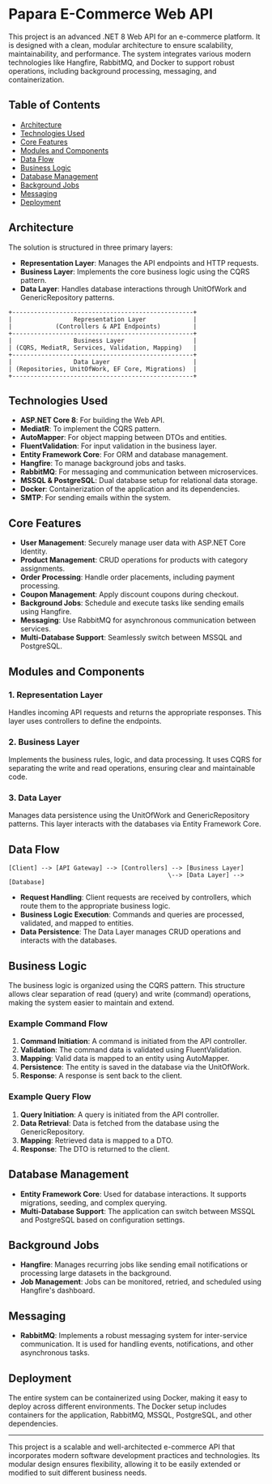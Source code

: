 
# Papara E-Commerce Web API

This project is an advanced .NET 8 Web API for an e-commerce platform. It is designed with a clean, modular architecture to ensure scalability, maintainability, and performance. The system integrates various modern technologies like Hangfire, RabbitMQ, and Docker to support robust operations, including background processing, messaging, and containerization.

## Table of Contents
- [Architecture](#architecture)
- [Technologies Used](#technologies-used)
- [Core Features](#core-features)
- [Modules and Components](#modules-and-components)
- [Data Flow](#data-flow)
- [Business Logic](#business-logic)
- [Database Management](#database-management)
- [Background Jobs](#background-jobs)
- [Messaging](#messaging)
- [Deployment](#deployment)

## Architecture

The solution is structured in three primary layers:
- **Representation Layer**: Manages the API endpoints and HTTP requests.
- **Business Layer**: Implements the core business logic using the CQRS pattern.
- **Data Layer**: Handles database interactions through UnitOfWork and GenericRepository patterns.

```plaintext
+--------------------------------------------------+
|                 Representation Layer             |
|            (Controllers & API Endpoints)         |
+--------------------------------------------------+
|                 Business Layer                   |
| (CQRS, MediatR, Services, Validation, Mapping)   |
+--------------------------------------------------+
|                 Data Layer                       |
| (Repositories, UnitOfWork, EF Core, Migrations)  |
+--------------------------------------------------+
```

## Technologies Used

- **ASP.NET Core 8**: For building the Web API.
- **MediatR**: To implement the CQRS pattern.
- **AutoMapper**: For object mapping between DTOs and entities.
- **FluentValidation**: For input validation in the business layer.
- **Entity Framework Core**: For ORM and database management.
- **Hangfire**: To manage background jobs and tasks.
- **RabbitMQ**: For messaging and communication between microservices.
- **MSSQL & PostgreSQL**: Dual database setup for relational data storage.
- **Docker**: Containerization of the application and its dependencies.
- **SMTP**: For sending emails within the system.

## Core Features

- **User Management**: Securely manage user data with ASP.NET Core Identity.
- **Product Management**: CRUD operations for products with category assignments.
- **Order Processing**: Handle order placements, including payment processing.
- **Coupon Management**: Apply discount coupons during checkout.
- **Background Jobs**: Schedule and execute tasks like sending emails using Hangfire.
- **Messaging**: Use RabbitMQ for asynchronous communication between services.
- **Multi-Database Support**: Seamlessly switch between MSSQL and PostgreSQL.

## Modules and Components

### 1. Representation Layer
Handles incoming API requests and returns the appropriate responses. This layer uses controllers to define the endpoints.

### 2. Business Layer
Implements the business rules, logic, and data processing. It uses CQRS for separating the write and read operations, ensuring clear and maintainable code.

### 3. Data Layer
Manages data persistence using the UnitOfWork and GenericRepository patterns. This layer interacts with the databases via Entity Framework Core.

## Data Flow

```plaintext
[Client] --> [API Gateway] --> [Controllers] --> [Business Layer]
                                            \--> [Data Layer] --> [Database]
```

- **Request Handling**: Client requests are received by controllers, which route them to the appropriate business logic.
- **Business Logic Execution**: Commands and queries are processed, validated, and mapped to entities.
- **Data Persistence**: The Data Layer manages CRUD operations and interacts with the databases.

## Business Logic

The business logic is organized using the CQRS pattern. This structure allows clear separation of read (query) and write (command) operations, making the system easier to maintain and extend.

### Example Command Flow
1. **Command Initiation**: A command is initiated from the API controller.
2. **Validation**: The command data is validated using FluentValidation.
3. **Mapping**: Valid data is mapped to an entity using AutoMapper.
4. **Persistence**: The entity is saved in the database via the UnitOfWork.
5. **Response**: A response is sent back to the client.

### Example Query Flow
1. **Query Initiation**: A query is initiated from the API controller.
2. **Data Retrieval**: Data is fetched from the database using the GenericRepository.
3. **Mapping**: Retrieved data is mapped to a DTO.
4. **Response**: The DTO is returned to the client.

## Database Management

- **Entity Framework Core**: Used for database interactions. It supports migrations, seeding, and complex querying.
- **Multi-Database Support**: The application can switch between MSSQL and PostgreSQL based on configuration settings.

## Background Jobs

- **Hangfire**: Manages recurring jobs like sending email notifications or processing large datasets in the background.
- **Job Management**: Jobs can be monitored, retried, and scheduled using Hangfire's dashboard.

## Messaging

- **RabbitMQ**: Implements a robust messaging system for inter-service communication. It is used for handling events, notifications, and other asynchronous tasks.

## Deployment

The entire system can be containerized using Docker, making it easy to deploy across different environments. The Docker setup includes containers for the application, RabbitMQ, MSSQL, PostgreSQL, and other dependencies.

---

This project is a scalable and well-architected e-commerce API that incorporates modern software development practices and technologies. Its modular design ensures flexibility, allowing it to be easily extended or modified to suit different business needs.

